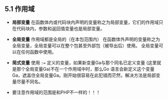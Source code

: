 ## 5.1 作用域
* __局部变量__ 在函数体内或代码块内声明的变量称之为局部变量，它们的作用域只在代码块内，参数和返回值变量也是局部变量。

* __全局变量__ 作用域都是全局的（在本包范围内） 在函数体外声明的变量称之为全局变量，全局变量可以在整个包甚至外部包（被导出后）使用。 全局变量可以在任何函数中使用。

* __简式变量__ 使用 `:=` 定义的变量，如果新变量Ga与那个同名已定义变量 (这里就是那个全局变量Ga)不在一个作用域中时，那么Go 语言会新定义这个变量Ga，遮盖住全局变量Ga。刚开始很容易在此犯错而茫然，解决方法是局部变量尽量不同名。

* 要注意作用域的范围是和PHP不一样的！！！
